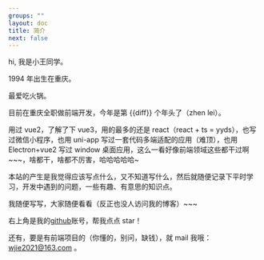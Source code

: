 ```yaml
---
groups: ""
layout: doc
title: 简介
next: false
---
```


<script setup>
import dayjs from 'dayjs';
const diff = dayjs().diff(dayjs('2019-08-01'), 'year')
</script>

hi, 我是小王同学。

1994 年出生在重庆。

最爱吃火锅。

目前在重庆全职做前端开发，今年是第 {{diff}} 个年头了（zhen lei）。

用过 vue2，了解了下 vue3，用的最多的还是 react（react + ts = yyds），也写过微信小程序，也用 uni-app 写过一套代码多端适配的应用（难顶），也用 Electron+vue2 写过 window 桌面应用，这么一看好像前端领域这些都干过啊~~~，啥都干，啥都不厉害，哈哈哈哈哈~

本站的产生是我觉得应该写点什么，又不知道写什么，然后就随便记录下平时学习，开发中遇到的问题，一些有趣、有意思的知识点。

我随便写写，大家随便看看（反正也没人访问我的博客）~~~

右上角是我的[github](https://github.com/wjie1994/blogs)账号，帮我点点 star！

还有，要是有前端项目的（你懂的，别问，缺钱），就 mail 我哦：<a href="mailto:wjie2021@163.com">wjie2021@163.com</a> 。

<style scoped>
  .content p {
    line-height: 32px !important;
    margin: 26px 0 !important;
  }
</style>
